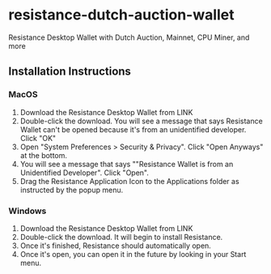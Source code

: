 # resistance-dutch-auction-wallet
Resistance Desktop Wallet with Dutch Auction, Mainnet, CPU Miner, and more

## Installation Instructions

### MacOS

1. Download the Resistance Desktop Wallet from LINK
2. Double-click the download. You will see a message that says Resistance Wallet can't be opened because it's from an unidentified developer. Click "OK"
3. Open "System Preferences > Security & Privacy". Click "Open Anyways" at the bottom.
4. You will see a message that says ""Resistance Wallet is from an Unidentified Developer". Click "Open".
5. Drag the Resistance Application Icon to the Applications folder as instructed by the popup menu.

### Windows

1. Download the Resistance Desktop Wallet from LINK
2. Double-click the download. It will begin to install Resistance.
3. Once it's finished, Resistance should automatically open.
4. Once it's open, you can open it in the future by looking in your Start menu.
